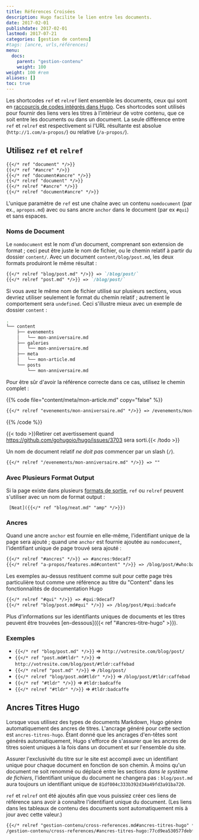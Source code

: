 ```yaml
---
title: Références Croisées
description: Hugo facilite le lien entre les documents.
date: 2017-02-01
publishdate: 2017-02-01
lastmod: 2017-07-21
categories: [gestion de contenu]
#tags: [ancre, urls,références]
menu:
  docs:
    parent: "gestion-contenu"
    weight: 100
weight: 100	#rem
aliases: []
toc: true
---
```


Les shortcodes `ref` et `relref` lient ensemble les documents, ceux qui sont en [raccourcis de codes intégrés dans Hugo][built-in Hugo shortcodes]. Ces shortcodes sont utilisés pour fournir des liens vers les titres à l'intérieur de votre contenu, que ce soit entre les documents ou dans un document. La seule différence entre `ref` et `relref` est respectivement si l'URL résultante est absolue (`http://1.com/a-propos/`) ou relative (`/a-propos/`).

## Utilisez `ref` et `relref`

```md
{{</* ref "document" */>}}
{{</* ref "#ancre" */>}}
{{</* ref "document#ancre" */>}}
{{</* relref "document" */>}}
{{</* relref "#ancre" */>}}
{{</* relref "document#ancre" */>}}
```

L'unique paramètre de `ref` est une chaîne avec un contenu `nomdocument` (par ex., `apropos.md`) avec ou sans ancre `anchor` dans le document (par ex `#qui`) et sans espaces.

### Noms de Document

Le `nomdocument` est le nom d'un document, comprenant son extension de format ; ceci peut être juste le nom de fichier, ou le chemin relatif à partir du dossier `content/`. Avec un document `content/blog/post.md`, les deux formats produiront le même résultat :

```md
{{</* relref "blog/post.md" */>}} => `/blog/post/`
{{</* relref "post.md" */>}} => `/blog/post/`
```

Si vous avez le même nom de fichier utilisé sur plusieurs sections, vous devriez utiliser seulement le format du chemin relatif ; autrement le comportement sera `undefined`. Ceci s'illustre mieux avec un exemple de dossier `content` :

```bash
.
└── content
    ├── evenements
    │   └── mon-anniversaire.md
    ├── galeries
    │   └── mon-anniversaire.md
    ├── meta
    │   └── mon-article.md
    └── posts
        └── mon-anniversaire.md
```

Pour être sûr d'avoir la référence correcte dans ce cas, utilisez le chemin complet :

{{% code file="content/meta/mon-article.md" copy="false" %}}
```md
{{</* relref "evenements/mon-anniversaire.md" */>}} => /evenements/mon-anniversaire/
```
{{% /code %}}

{{< todo >}}Retirer cet avertissement quand https://github.com/gohugoio/hugo/issues/3703 sera sorti.{{< /todo >}}

Un nom de document relatif *ne doit pas* commencer par un slash  (`/`).
```md
{{</* relref "/evenements/mon-anniversaire.md" */>}} => ""
```

### Avec Plusieurs Format Output 

Si la page existe dans plusieurs [formats de sortie][output formats], `ref` ou `relref` peuvent s'utiliser avec un nom de format output :

```
 [Neat]({{</* ref "blog/neat.md" "amp" */>}})
```

### Ancres

Quand une ancre `anchor` est fournie en elle-même, l'identifiant  unique de la page sera ajouté ; quand une `anchor` est fournie ajoutée au `nomdocument`, l'identifiant unique de page trouvé sera ajouté : 

```md
{{</* relref "#ancres" */>}} => #ancres:9decaf7
{{</* relref "a-propos/features.md#content" */>}} => /blog/post/#who:badcafe
```

Les exemples au-dessus restituent comme suit pour cette page très particulière tout comme une référence au titre du "Content" dans les fonctionnalités de documentation Hugo 

```md
{{</* relref "#qui" */>}} => #qui:9decaf7
{{</* relref "blog/post.md#qui" */>}} => /blog/post/#qui:badcafe
```

Plus d'informations sur les identifiants uniques de documents et les titres peuvent être trouvées [en-dessous]({{< ref "#ancres-titre-hugo" >}}).

### Exemples

* `{{</* ref "blog/post.md" */>}}` => `http://votresite.com/blog/post/`
* `{{</* ref "post.md#tldr" */>}}` => `http://votresite.com/blog/post/#tldr:caffebad`
* `{{</* relref "post.md" */>}}` => `/blog/post/`
* `{{</* relref "blog/post.md#tldr" */>}}` => `/blog/post/#tldr:caffebad`
* `{{</* ref "#tldr" */>}}` => `#tldr:badcaffe`
* `{{</* relref "#tldr" */>}}` => `#tldr:badcaffe`

## Ancres Titres Hugo

Lorsque vous utilisez des types de documents Markdown, Hugo génère automatiquement des ancres de titres. L'ancrage généré pour cette section est `ancres-titres-hugo`. Étant donné que les ancrages d'en-têtes sont générés automatiquement, Hugo s'efforce de s'assurer que les ancres de titres soient uniques à la fois dans un document et sur l'ensemble du site.

Assurer l'exclusivité du titre sur le site est accompli avec un identifiant unique pour chaque document en fonction de son chemin. À moins qu'un document ne soit renommé ou déplacé entre les sections *dans le système de fichiers*, l'identifiant unique du document ne changera pas : `blog/post.md` aura toujours un identifiant unique de `81df004c333b392d34a49fd3a91ba720`.

`ref` et `relref` ont été ajoutés afin que vous puissiez créer ces liens de référence sans avoir à connaître l'identifiant unique du document. (Les liens dans les tableaux de contenu des documents sont automatiquement mis à jour avec cette valeur.)

```md
{{</* relref "gestion-contenu/cross-references.md#ancres-titres-hugo" */>}}
/gestion-contenu/cross-references/#ancres-titres-hugo:77cd9ea530577debf4ce0f28c8dca242
```


[built-in Hugo shortcodes]: /gestion-contenu/shortcodes/#using-the-built-in-shortcodes
[lists]: /templates/listes/
[output formats]: /templates/output-formats/
[shortcode]: /gestion-contenu/shortcodes/